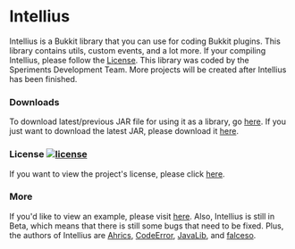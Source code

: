 # Intellius
Intellius is a Bukkit library that you can use for coding Bukkit plugins.
This library contains utils, custom events, and a lot more.
If your compiling Intellius, please follow the [License](LICENSE).
This library was coded by the Speriments Development Team.
More projects will be created after Intellius has been finished.

### Downloads
To download latest/previous JAR file for using it as a library, go [here](https://github.com/Speriments/Intellius/releases).
If you just want to download the latest JAR, please download it [here](https://github.com/Speriments/Intellius/releases/latest).

### License [![license](https://img.shields.io/github/license/mashape/apistatus.svg)](https://opensource.org/licenses/MIT)
If you want to view the project's license, please click [here](LICENSE).

### More
If you'd like to view an example, please visit [here](https://github.com/Ahrics/Example).
Also, Intellius is still in Beta, which means that there is still some bugs that need to be fixed.
Plus, the authors of Intellius are [Ahrics](http://bit.ly/2avooGG), [CodeError](http://bit.ly/2aKMkXv), [JavaLib](http://bit.ly/2aKMkXv), and [falceso](http://bit.ly/2aKMkXv).

